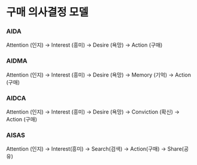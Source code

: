 # 구매 의사결정 모델
### AIDA
Attention (인지) -> Interest (흥미) -> Desire (욕망) -> Action (구매)


### AIDMA

Attention (인지) -> Interest (흥미) -> Desire (욕망) -> Memory (기억) -> Action (구매)


### AIDCA

Attention (인지) -> Interest (흥미) -> Desire (욕망) -> Conviction (확신) -> Action (구매)

### AISAS

Attention (인지) -> Interest(흥미) -> Search(검색) -> Action(구매) -> Share(공유)